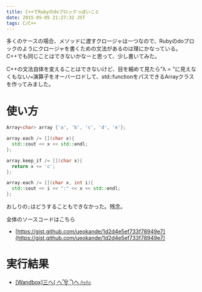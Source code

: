 ```yaml
---
title: C++でRubyのdoブロックっぽいこと
date: 2015-05-05 21:27:32 JST
tags: C/C++
---
```


多くのケースの場合、メソッドに渡すクロージャは一つなので、Rubyのdoブロックのようにクロージャを書くための文法があるのは理にかなっている。
C++でも同じことはできないかなーと思って、少し書いてみた。

C++の文法自体を変えることはできないけど、目を細めて見たら"λ = "に見えなくもない`/=`演算子をオーバーロドして、std::function<T>をパスできるArrayクラスを作ってみました。

# 使い方

```cpp
Array<char> array {'a', 'b', 'c', 'd', 'e'};

array.each /= [](char x){ 
  std::cout << x << std::endl;
};  

array.keep_if /= [](char x){
  return x <= 'c';
};  

array.each /= [](char x, int i){ 
  std::cout << i << ":" << x << std::endl;
};
```

おしりの`;`はどうすることもできなかった。残念。

全体のソースコードはこちら

- [https://gist.github.com/ueokande/1d2d4e5ef733f78949e7](https://gist.github.com/ueokande/1d2d4e5ef733f78949e7)

# 実行結果

- [[Wandbox]三へ( へ՞ਊ ՞)へ ﾊｯﾊｯ](http://melpon.org/wandbox/permlink/So4UIjZFTgQ0Z19a)

